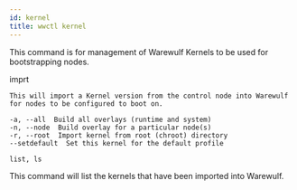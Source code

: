 ```yaml
---
id: kernel
title: wwctl kernel
---
```


This command is for management of Warewulf Kernels to be used for bootstrapping nodes.

imprt
~~~~~
This will import a Kernel version from the control node into Warewulf for nodes to be configured to boot on.

-a, --all  Build all overlays (runtime and system)
-n, --node  Build overlay for a particular node(s)
-r, --root  Import kernel from root (chroot) directory
--setdefault  Set this kernel for the default profile

list, ls
~~~~~~~~
This command will list the kernels that have been imported into Warewulf.
